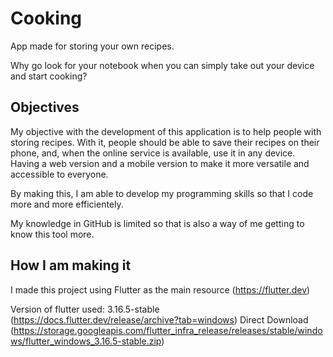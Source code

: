 # Cooking
App made for storing your own recipes.

Why go look for your notebook when you can simply take out your device and start cooking?

## Objectives
My objective with the development of this application is to help people with storing recipes. With it, people should be able to save their recipes on their phone, and, when the online service is available, use it in any device. Having a web version and a mobile version to make it more versatile and accessible to everyone.

By making this, I am able to develop my programming skills so that I code more and more efficientely.

My knowledge in GitHub is limited so that is also a way of me getting to know this tool more.

## How I am making it
I made this project using Flutter as the main resource (https://flutter.dev)


Version of flutter used: 3.16.5-stable (https://docs.flutter.dev/release/archive?tab=windows) Direct Download (https://storage.googleapis.com/flutter_infra_release/releases/stable/windows/flutter_windows_3.16.5-stable.zip)
